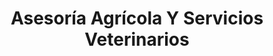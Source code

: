 ---
title: "Asesoría Agrícola Y Servicios Veterinarios"
url: /san-martin/asesoria-agricola-y-servicios-veterinarios/
shop: Allgemein
---